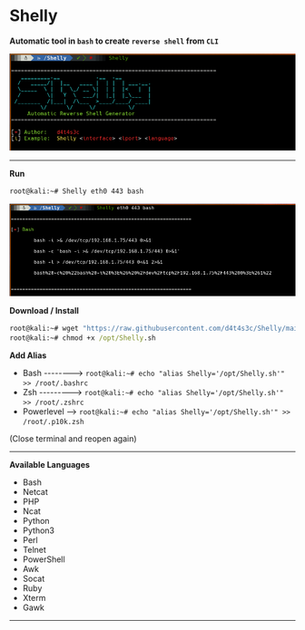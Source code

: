 # Shelly

**Automatic tool in `bash` to create `reverse shell` from `CLI`**

![](/001.png)

---

**Run**

```cmd
root@kali:~# Shelly eth0 443 bash
```

![](/002.png)

**Download / Install**

```cmd
root@kali:~# wget "https://raw.githubusercontent.com/d4t4s3c/Shelly/main/Shelly.sh" -O /opt/Shelly.sh
root@kali:~# chmod +x /opt/Shelly.sh
```

**Add Alias**

- Bash --------> `root@kali:~# echo "alias Shelly='/opt/Shelly.sh'" >> /root/.bashrc`
- Zsh ---------> `root@kali:~# echo "alias Shelly='/opt/Shelly.sh'" >> /root/.zshrc`
- Powerlevel --> `root@kali:~# echo "alias Shelly='/opt/Shelly.sh'" >> /root/.p10k.zsh`

(Close terminal and reopen again)

---

**Available Languages**

* Bash
* Netcat
* PHP
* Ncat
* Python
* Python3
* Perl
* Telnet
* PowerShell
* Awk
* Socat
* Ruby
* Xterm
* Gawk

---

